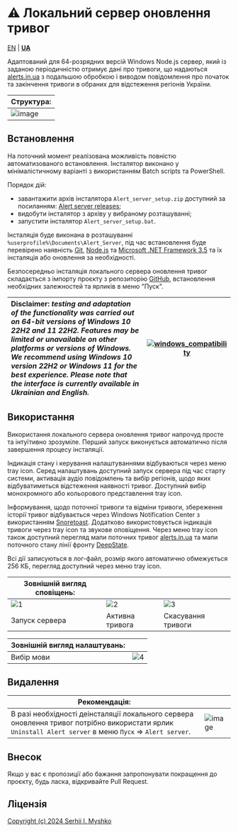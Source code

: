 # ⚠ Локальний сервер оновлення тривог

[EN](https://github.com/sergeiown/Alert_Server/blob/main/README.md) | **[UA](https://github.com/sergeiown/Alert_Server/blob/main/README-UA.md)**

Адаптований для 64-розрядних версій Windows Node.js сервер, який із заданою періодичністю отримує дані про тривоги, що надаються [alerts.in.ua](https://alerts.in.ua/) з подальшою обробкою і виводом повідомлення про початок та закінчення тривоги в обраних для відстеження регіонів України.

| Структура: |
| --- | 
| ![image](https://github.com/user-attachments/assets/a0acea4d-32c3-4c8e-b46f-0936bff9f6dc) | 

## Встановлення

На поточний момент реалізована можливість повністю автоматизованого встановлення. Інсталятор виконано у мінімалістичному варіанті з використанням Batch scripts та PowerShell.

Порядок дій:
- завантажити архів інсталятора `Alert_server_setup.zip` доступний за посиланням: [Alert server releases](https://github.com/sergeiown/Alert_Server/releases);
- видобути інсталятор з архіву у вибраному розташуванні;
- запустити інсталятор `Alert_server_setup.bat`.

Інсталяція буде виконана в розташуванні `%userprofile%\Documents\Alert_Server`, під час встановлення буде перевірено наявність [Git](https://git-scm.com/), [Node.js](https://nodejs.org/en) та [Microsoft .NET Framework 3.5](https://www.microsoft.com/en-us/download/details.aspx?id=21) та їх інсталяція або оновлення за необхідності.

Безпосередньо інсталяція локального сервера оновлення тривог складається з імпорту проєкту з репозиторію [GitHub](https://github.com/sergeiown/Alert_Server), встановлення необхідних залежностей та ярликів в меню "Пуск".

| Disclaimer: *testing and adaptation of the functionality was carried out on 64-bit versions of Windows 10 22H2 and 11 22H2. Features may be limited or unavailable on other platforms or versions of Windows. We recommend using Windows 10 version 22H2 or Windows 11 for the best experience. Please note that the interface is currently available in Ukrainian and English.* |                       [![windows_compatibility](https://github.com/user-attachments/assets/db2b5487-b5bf-45d9-8948-48bb88162f17)](https://en.wikipedia.org/wiki/List_of_Microsoft_Windows_versions)                       |
| :--- | :---: |

## Використання

Використання локального сервера оновлення тривог напрочуд просте та інтуїтивно зрозуміле. Перший запуск виконується автоматично після завершення процесу інсталяції.

Індикація стану і керування налаштуваннями відбуваються через меню tray icon. Серед налаштувань доступний запуск сервера під час старту системи, активація аудіо повідомлень та вибір регіонів, щодо яких відбуватиметься відстеження наявності тривог. Доступний вибір монохромного або кольорового представлення tray icon. 

Інформування, щодо поточної тривоги та відміни тривоги, збереження історії тривог відбувається через Windows Notification Center з використанням [Snoretoast](https://github.com/KDE/snoretoast). Додатково використовується індикація тривоги через tray icon та звукове оповіщення. Через меню tray icon також доступний перегляд мапи поточних тривог [alerts.in.ua](https://alerts.in.ua/) та мапи поточного стану лінії фронту [DeepState](https://deepstatemap.live).

Всі дії записуються в лог-файл, розмір якого автоматично обмежується 256 КБ, перегляд доступний через меню tray icon.

| Зовнішній вигляд сповіщень:  |||
| --- | --- | --- |
| ![1](https://github.com/sergeiown/Alert_Server/assets/112722061/770e12e4-4d63-44d9-a0e8-728fcd46aee7) | ![2](https://github.com/sergeiown/Alert_Server/assets/112722061/49c8a502-a766-4a18-870a-64cbad870988) | ![3](https://github.com/sergeiown/Alert_Server/assets/112722061/80295078-98db-48e1-88f8-136bc7ad1421) |
| Запуск сервера                  | Активна тривога                      | Скасування тривоги |

| Зовнішній вигляд налаштувань:  ||
| --- | --- |
| Вибір мови | ![4](https://github.com/sergeiown/Alert_Server/assets/112722061/160b8d7a-d849-4924-9af8-2852721a1ffd) | 

## Видалення

| Рекомендація: |  |
| --- | --- |
| В разі необхідності деінсталяції локального сервера оновлення тривог потрібно використати ярлик `Uninstall Alert server` в меню `Пуск` => `Alert server`. | ![image](https://github.com/user-attachments/assets/f0bb8bac-cac3-4a71-b43e-eb4d61a86123) |

## Внесок

Якщо у вас є пропозиції або бажання запропонувати покращення до проєкту, будь ласка, відкривайте Pull Request.

## Ліцензія

[Copyright (c) 2024 Serhii I. Myshko](https://github.com/sergeiown/Current_Alert/blob/main/LICENSE)
